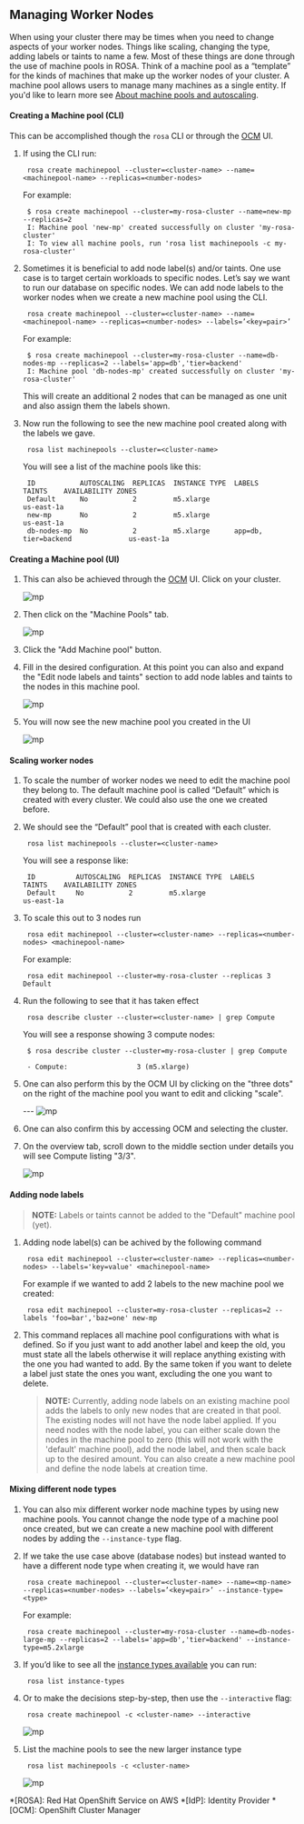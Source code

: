 ## Managing Worker Nodes

When using your cluster there may be times when you need to change aspects of your worker nodes. Things like scaling, changing the type, adding labels or taints to name a few. Most of these things are done through the use of machine pools in ROSA. Think of a machine pool as a “template” for the kinds of machines that make up the worker nodes of your cluster. A machine pool allows users to manage many machines as a single entity. If you'd like to learn more see [About machine pools and autoscaling](https://docs.openshift.com/rosa/nodes/nodes/nodes-machinepools-autoscaling-about.html).


#### Creating a Machine pool (CLI)
This can be accomplished though the `rosa` CLI or through the [OCM](https://console.redhat.com/openshift)  UI.

1. If using the CLI run:

        rosa create machinepool --cluster=<cluster-name> --name=<machinepool-name> --replicas=<number-nodes>

    For example:

        $ rosa create machinepool --cluster=my-rosa-cluster --name=new-mp --replicas=2
        I: Machine pool 'new-mp' created successfully on cluster 'my-rosa-cluster'
        I: To view all machine pools, run 'rosa list machinepools -c my-rosa-cluster'

1. Sometimes it is beneficial to add node label(s) and/or taints. One use case is to target certain workloads to specific nodes. Let’s say we want to run our database on specific nodes. We can add node labels to the worker nodes when we create a new machine pool using the CLI.

        rosa create machinepool --cluster=<cluster-name> --name=<machinepool-name> --replicas=<number-nodes> --labels=’<key=pair>’

    For example:

        $ rosa create machinepool --cluster=my-rosa-cluster --name=db-nodes-mp --replicas=2 --labels='app=db','tier=backend'
        I: Machine pool 'db-nodes-mp' created successfully on cluster 'my-rosa-cluster'

    This will create an additional 2 nodes that can be managed as one unit and also assign them the labels shown.  

1. Now run the following to see the new machine pool created along with the labels we gave.

        rosa list machinepools --cluster=<cluster-name>

    You will see a list of the machine pools like this:

        ID           AUTOSCALING  REPLICAS  INSTANCE TYPE  LABELS                  TAINTS    AVAILABILITY ZONES    
        Default      No           2         m5.xlarge                                        us-east-1a            
        new-mp       No           2         m5.xlarge                                        us-east-1a             
        db-nodes-mp  No           2         m5.xlarge      app=db, tier=backend              us-east-1a             

    <!-- ![mp](images/7-new_mp.png) -->

#### Creating a Machine pool (UI)
1. This can also be achieved through the [OCM](https://console.redhat.com/openshift) UI. Click on your cluster.

    ![mp](images/7-ocm_cluster.png)

1. Then click on the "Machine Pools" tab.

    ![mp](images/7-mp_ocm.png)

1. Click the "Add Machine pool" button.

1. Fill in the desired configuration. At this point you can also and expand the "Edit node labels and taints" section to add node lables and taints to the nodes in this machine pool.

    ![mp](images/7-mp_nlt.png)

1. You will now see the new machine pool you created in the UI

    ![mp](images/7-mp_fromui.png)

#### Scaling worker nodes

1. To scale the number of worker nodes we need to edit the machine pool they belong to. The default machine pool is called “Default” which is created with every cluster. We could also use the one we created before.

1. We should see the “Default” pool that is created with each cluster.

        rosa list machinepools --cluster=<cluster-name>

    You will see a response like:

        ID          AUTOSCALING  REPLICAS  INSTANCE TYPE  LABELS            TAINTS    AVAILABILITY ZONES
        Default     No           2         m5.xlarge                                  us-east-1a

1. To scale this out to 3 nodes run

        rosa edit machinepool --cluster=<cluster-name> --replicas=<number-nodes> <machinepool-name>

    For example:

        rosa edit machinepool --cluster=my-rosa-cluster --replicas 3 Default

1. Run the following to see that it has taken effect

        rosa describe cluster --cluster=<cluster-name> | grep Compute

    You will see a response showing 3 compute nodes:

        $ rosa describe cluster --cluster=my-rosa-cluster | grep Compute

        - Compute:                 3 (m5.xlarge)

1. One can also perform this by the OCM UI by clicking on the "three dots" on the right of the machine pool you want to edit and clicking "scale".

    --- ![mp](images/7-mp_scale.png)

1. One can also confirm this by accessing OCM and selecting the cluster.

1. On the overview tab, scroll down to the middle section under details you will see Compute listing "3/3".

    ![mp](images/7-ocm_nodes.png)

#### Adding node labels

>**NOTE:** Labels or taints cannot be added to the "Default" machine pool (yet).

1. Adding node label(s) can be achived by the following command

        rosa edit machinepool --cluster=<cluster-name> --replicas=<number-nodes> --labels='key=value' <machinepool-name>

    For example if we wanted to add 2 labels to the new machine pool we created:

        rosa edit machinepool --cluster=my-rosa-cluster --replicas=2 --labels 'foo=bar','baz=one' new-mp

1. This command replaces all machine pool configurations with what is defined.  So if you just want to add another label and keep the old, you must state all the labels otherwise it will replace anything existing with the one you had wanted to add. By the same token if you want to delete a label just state the ones you want, excluding the one you want to delete.

    >**NOTE:** Currently, adding node labels on an existing machine pool adds the labels to only new nodes that are created in that pool. The existing nodes will not have the node label applied. If you need nodes with the node label, you can either scale down the nodes in the machine pool to zero (this will not work with the 'default' machine pool), add the node label, and then scale back up to the desired amount. You can also create a new machine pool and define the node labels at creation time.

#### Mixing different node types

1. You can also mix different worker node machine types by using new machine pools. You cannot change the node type of a machine pool once created, but we can create a new machine pool with different nodes by adding the `--instance-type` flag.
1. If we take the use case above (database nodes) but instead wanted to have a different node type when creating it, we would have ran

        rosa create machinepool --cluster=<cluster-name> --name=<mp-name> --replicas=<number-nodes> --labels=’<key=pair>’ --instance-type=<type>

	For example:

        rosa create machinepool --cluster=my-rosa-cluster --name=db-nodes-large-mp --replicas=2 --labels='app=db','tier=backend' --instance-type=m5.2xlarge

1. If you’d like to see all the [instance types available](https://docs.openshift.com/rosa/rosa_policy/rosa-service-definition.html#rosa-sdpolicy-aws-compute-types_rosa-service-definition) you can run:

        rosa list instance-types

1. Or to make the decisions step-by-step, then use the `--interactive` flag:

        rosa create machinepool -c <cluster-name> --interactive

    ![mp](images/7-mp_interactive.png)

1. List the machine pools to see the new larger instance type

        rosa list machinepools -c <cluster-name>

    ![mp](images/7-large_mp.png)


*[ROSA]: Red Hat OpenShift Service on AWS
*[IdP]: Identity Provider
*[OCM]: OpenShift Cluster Manager
